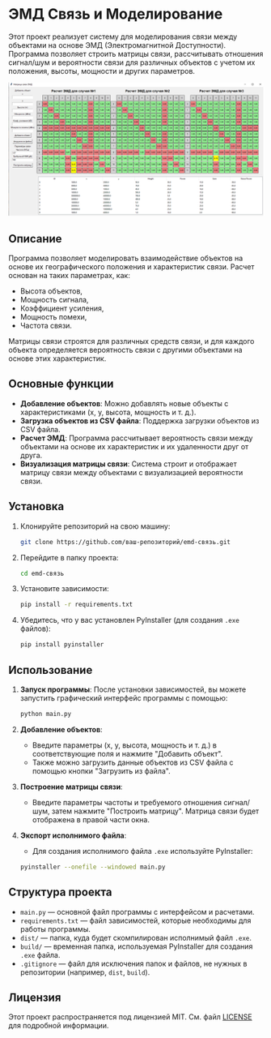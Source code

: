 # ЭМД Связь и Моделирование

Этот проект реализует систему для моделирования связи между объектами на основе ЭМД (Электромагнитной Доступности). Программа позволяет строить матрицы связи, рассчитывать отношения сигнал/шум и вероятности связи для различных объектов с учетом их положения, высоты, мощности и других параметров.

![img.png](img.png)
## Описание

Программа позволяет моделировать взаимодействие объектов на основе их географического положения и характеристик связи. Расчет основан на таких параметрах, как:
- Высота объектов,
- Мощность сигнала,
- Коэффициент усиления,
- Мощность помехи,
- Частота связи.

Матрицы связи строятся для различных средств связи, и для каждого объекта определяется вероятность связи с другими объектами на основе этих характеристик.

## Основные функции

- **Добавление объектов**: Можно добавлять новые объекты с характеристиками (x, y, высота, мощность и т. д.).
- **Загрузка объектов из CSV файла**: Поддержка загрузки объектов из CSV файла.
- **Расчет ЭМД**: Программа рассчитывает вероятность связи между объектами на основе их характеристик и их удаленности друг от друга.
- **Визуализация матрицы связи**: Система строит и отображает матрицу связи между объектами с визуализацией вероятности связи.

## Установка

1. Клонируйте репозиторий на свою машину:
    ```bash
    git clone https://github.com/ваш-репозиторий/emd-связь.git
    ```

2. Перейдите в папку проекта:
    ```bash
    cd emd-связь
    ```

3. Установите зависимости:
    ```bash
    pip install -r requirements.txt
    ```

4. Убедитесь, что у вас установлен PyInstaller (для создания `.exe` файлов):
    ```bash
    pip install pyinstaller
    ```

## Использование

1. **Запуск программы**: После установки зависимостей, вы можете запустить графический интерфейс программы с помощью:
    ```bash
    python main.py
    ```

2. **Добавление объектов**:
    - Введите параметры (x, y, высота, мощность и т. д.) в соответствующие поля и нажмите "Добавить объект".
    - Также можно загрузить данные объектов из CSV файла с помощью кнопки "Загрузить из файла".

3. **Построение матрицы связи**:
    - Введите параметры частоты и требуемого отношения сигнал/шум, затем нажмите "Построить матрицу". Матрица связи будет отображена в правой части окна.

4. **Экспорт исполнимого файла**:
    - Для создания исполнимого файла `.exe` используйте PyInstaller:
    ```bash
    pyinstaller --onefile --windowed main.py
    ```

## Структура проекта

- `main.py` — основной файл программы с интерфейсом и расчетами.
- `requirements.txt` — файл зависимостей, которые необходимы для работы программы.
- `dist/` — папка, куда будет скомпилирован исполнимый файл `.exe`.
- `build/` — временная папка, используемая PyInstaller для создания `.exe` файла.
- `.gitignore` — файл для исключения папок и файлов, не нужных в репозитории (например, `dist`, `build`).

## Лицензия

Этот проект распространяется под лицензией MIT. См. файл [LICENSE](LICENSE) для подробной информации.
